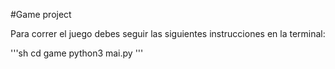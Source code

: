 #Game project

Para correr el juego debes seguir las siguientes instrucciones en la terminal:

'''sh
cd game
python3 mai.py
'''

